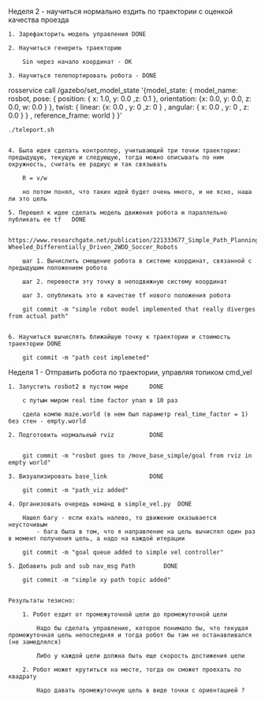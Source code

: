 
Неделя 2 - научиться нормально ездить по траектории с оценкой качества проезда

    1. Зарефакторить модель управления DONE

    2. Научиться генерить траекторию 

        Sin через начало координат - OK

    3. Научиться телепортировать робота - DONE

rosservice call /gazebo/set_model_state '{model_state: { model_name: rosbot, pose: { position: { x: 1.0, y: 0.0 ,z: 0.1 }, orientation: {x: 0.0, y: 0.0, z: 0.0, w: 0.0 } }, twist: { linear: {x: 0.0 , y: 0 ,z: 0 } , angular: { x: 0.0 , y: 0 , z: 0.0 } } , reference_frame: world } }'   

    ./teleport.sh


    4. Была идея сделать контроллер, учитывающий три точки траектории: предыдущую, текущую и следующую, тогда можно описывать по ним окружность, считать ее радиус и так связывать

        R = v/w 

        но потом понял, что таких идей будет очень много, и не ясно, наша ли это цель

    5. Перешел к идее сделать модель движения робота и параллельно публикать ее tf   DONE

        https://www.researchgate.net/publication/221333677_Simple_Path_Planning_Algorithm_for_Two-Wheeled_Differentially_Driven_2WDD_Soccer_Robots

        шаг 1. Вычислить смещение робота в системе координат, связанной с предыдущим положением робота

        шаг 2. перевести эту точку в неподвижную систему координат

        шаг 3. опубликать это в качестве tf нового положения робота 

        git commit -m "simple robot model implemented that really diverges from actual path" 


    6. Научиться вычислять ближайшую точку к траектории и стоимость траектории DONE

        git commit -m "path cost implemeted"



Неделя 1  - Отправить робота по траектории, управляя топиком cmd_vel


    1. Запустить rosbot2 в пустом мире      DONE
    
        с путым миром real time factor упал в 10 раз

        сдела компю maze.world (в нем был параметр real_time_factor = 1) без стен - empty.world
    
    2. Подготовить нормальеый rviz          DONE 
    

        git commit -m "rosbot goes to /move_base_simple/goal from rviz in empty world"
    
    3. Визуализировать base_link            DONE

        git commit -m "path_viz added"

    4. Организовать очередь команд в simple_vel.py  DONE  

        Нашел багу - если ехать налево, то движение оказывается неусточивым
            - бага была в том, что я направление на цель вычислял один раз в момент получения цель, а надо на каждой итерации 

        git commit -m "goal queue added to simple vel controller"

    5. Добавить pub and sub nav_msg Path        DONE

        git commit -m "simple xy path topic added"


    Результаты тезисно:
        
        1. Робот ездит от промежуточной цели до промежуточной цели

            Надо бы сделать управление, которое понимало бы, что текущая промежуточная цель непоследняя и тогда робот бы там не останавливался (не замедлялся) 

            Либо у каждой цели должна быть еще скорость достижения цели

        2. Робот может крутиться на месте, тогда он сможет проехать по квадрату

            Надо давать промежуточную цель в виде точки с ориентацией ?


